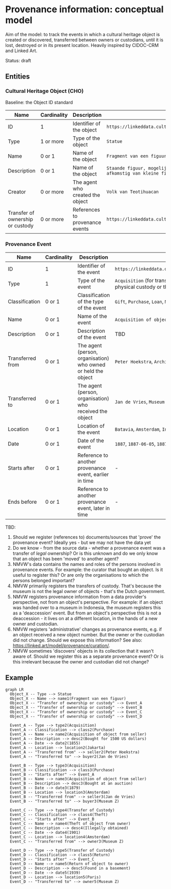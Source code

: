 # Provenance information: conceptual model

Aim of the model: to track the events in which a cultural heritage object is created or discovered, transferred between owners or custodians, until it is lost, destroyed or in its present location. Heavily inspired by CIDOC-CRM and Linked Art.

Status: draft

## Entities

### Cultural Heritage Object (CHO)

Baseline: the Object ID standard

|Name|Cardinality|Description|Example|
|-|-|-|-|
|ID|1|Identifier of the object|`https://linkeddata.cultureelerfgoed.nl/colonialheritage/colonialobjects/id/13290`|
|Type|1 or more|Type of the object|`Statue`|
|Name|0 or 1|Name of the object|`Fragment van een figuur`|
|Description|0 or 1|Name of the object|`Staande figuur, mogelijk een figuur met dwerggroei voorstellend. Fragment afkomstig van kleine figurines uit graven.`|
|Creator|0 or more|The agent who created the object|`Volk van Teotihuacan`|
|Transfer of ownership or custody|0 or more|References to provenance events|`https://linkeddata.cultureelerfgoed.nl/colonialheritage/colonialobjects/id/123`|

### Provenance Event

|Name|Cardinality|Description|Example|
|-|-|-|-|
|ID|1|Identifier of the event|`https://linkeddata.cultureelerfgoed.nl/colonialheritage/colonialobjects/id/123`|
|Type|1|Type of the event|`Acquisition` (for transfer of legal ownership), `Transfer of Custody` (for transfer of physical custody or the legal responsibility for physical custody)|
|Classification|0 or 1|Classification of the type of the event|`Gift`, `Purchase`, `Loan`, `Movement`, `Theft`, `Loss`|
|Name|0 or 1|Name of the event|`Acquisition of object from seller`, `Theft of object from owner`|
|Description|0 or 1|Description of the event|TBD|
|Transferred from|0 or 1|The agent (person, organisation) who owned or held the object|`Peter Hoekstra`, `Archive A`|
|Transferred to|0 or 1|The agent (person, organisation) who received the object|`Jan de Vries`, `Museum B`|
|Location|0 or 1|Location of the event|`Batavia`, `Amsterdam`, `Indonesia`, `Java`|
|Date|0 or 1|Date of the event|`1887`, `1887-06-05`, `1887-1889`|
|Starts after|0 or 1|Reference to another provenance event, earlier in time|-|
|Ends before|0 or 1|Reference to another provenance event, later in time|-|

TBD:
1. Should we register (references to) documents/sources that 'prove' the provenance event? Ideally yes - but we may not have the data yet
1. Do we know - from the source data - whether a provenance event was a transfer of _legal_ ownership? Or is this unknown and do we only know that an object has been 'moved' to another agent?
1. NMVW's data contains the names and roles of the persons involved in provenance events. For example: the curator that bought an object. Is it useful to register this? Or are only the organisations to which the persons belonged important?
1. NMVW primarily registers the transfers of custody. That's because the museum is not the legal owner of objects - that's the Dutch government.
1. NMVW registers provenance information from a data provider's perspective, not from an object's perspective. For example: if an object was handed over to a museum in Indonesia, the museum registers this as a 'deaccession' event. But from an object's perspective this is not a deaccession - it lives on at a different location, in the hands of a new owner and custodian.
1. NMVW registers 'administrative' changes as provenance events, e.g. if an object received a new object number. But the owner or the custodian did not change. Should we expose this information? See also: https://linked.art/model/provenance/curation/.
1. NMVW sometimes 'discovers' objects in its collection that it wasn't aware of. Should we register this as a separate provenance event? Or is this irrelevant because the owner and custodian did not change?

## Example

```mermaid
graph LR
  Object_X -- Type --> Statue
  Object_X -- Name --> name1(Fragment van een figuur)
  Object_X -- "Transfer of ownership or custody" --> Event_A
  Object_X -- "Transfer of ownership or custody" --> Event_B
  Object_X -- "Transfer of ownership or custody" --> Event_C
  Object_X -- "Transfer of ownership or custody" --> Event_D

  Event_A -- Type --> type2(Acquisition)
  Event_A -- Classification --> class2(Purchase)
  Event_A -- Name --> name2(Acquisition of object from seller)
  Event_A -- Description --> desc2(Bought for 1500 US dollars)
  Event_A -- Date --> date2(1855)
  Event_A -- Location --> location2(Jakarta)
  Event_A -- "Transferred from" --> seller2(Peter Hoekstra)
  Event_A -- "Transferred to" --> buyer2(Jan de Vries)

  Event_B -- Type --> type3(Acquisition)
  Event_B -- Classification --> class3(Purchase)
  Event_B -- "Starts after" --> Event_A
  Event_B -- Name --> name3(Acquisition of object from seller)
  Event_B -- Description --> desc3(Bought at an auction)
  Event_B -- Date --> date3(1879)
  Event_B -- Location --> location3(Amsterdam)
  Event_B -- "Transferred from" --> seller3(Jan de Vries)
  Event_B -- "Transferred to" --> buyer3(Museum Z)

  Event_C -- Type --> type4(Transfer of Custody)
  Event_C -- Classification --> class4(Theft)
  Event_C -- "Starts after" --> Event_B
  Event_C -- Name --> name4(Theft of object from owner)
  Event_C -- Description --> desc4(Illegally obtained)
  Event_C -- Date --> date4(1901)
  Event_C -- Location --> location4(Amsterdam)
  Event_C -- "Transferred from" --> owner3(Museum Z)

  Event_D -- Type --> type5(Transfer of Custody)
  Event_D -- Classification --> class5(Return)
  Event_D -- "Starts after" --> Event_C
  Event_D -- Name --> name5(Return of object to owner)
  Event_D -- Description --> desc5(Found in a basement)
  Event_D -- Date --> date5(1939)
  Event_D -- Location --> location5(Paris)
  Event_D -- "Transferred to" --> owner5(Museum Z)
```
